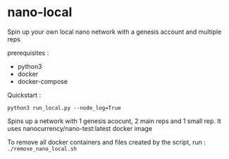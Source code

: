 # nano-local
Spin up your own local nano network with a genesis account and multiple reps

prerequisites : 
* python3
* docker
* docker-compose

Quickstart :

<code>python3 run_local.py --node_log=True</code>

Spins up a network with 1 genesis acocunt, 2 main reps and 1 small rep.
It uses nanocurrency/nano-test:latest docker image


To remove all docker containers and files created by the script, run :
<code>./remove_nano_local.sh</code>
